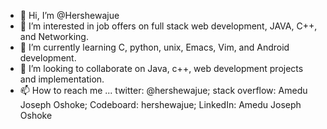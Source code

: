 - 👋 Hi, I’m @Hershewajue
- 👀 I’m interested in job offers on full stack web development, JAVA, C++, and Networking.
- 🌱 I’m currently learning C, python, unix, Emacs, Vim, and Android development.
- 💞️ I’m looking to collaborate on Java, c++, web development projects and implementation.
- 📫 How to reach me ... twitter: @hershewajue; stack overflow: Amedu Joseph Oshoke; Codeboard: hershewajue; LinkedIn: Amedu Joseph Oshoke

<!---
Hershewajue/Hershewajue is a ✨ special ✨ repository because its `README.md` (this file) appears on your GitHub profile.
You can click the Preview link to take a look at your changes.
--->

